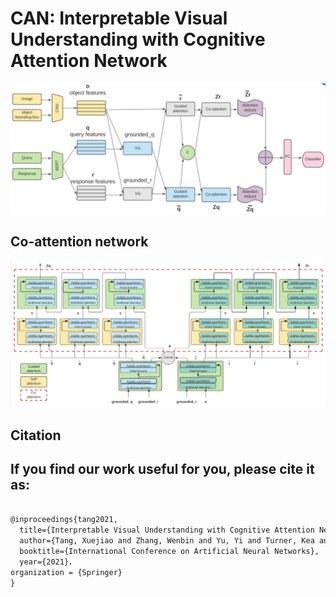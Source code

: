 # CAN: Interpretable Visual Understanding with Cognitive Attention Network

![image](https://github.com/tanjatang/CAN/blob/main/models/framwork.PNG)

## Co-attention network
![image](https://github.com/tanjatang/CAN/blob/main/models/co-attention.PNG)


## Citation

If you find our work useful for you, please cite it as:
----
```html

@inproceedings{tang2021,
  title={Interpretable Visual Understanding with Cognitive Attention Network},
  author={Tang, Xuejiao and Zhang, Wenbin and Yu, Yi and Turner, Kea and Derr, Tyler and Wang, Mengyu and Ntoutsi, Eirini},
  booktitle={International Conference on Artificial Neural Networks},
  year={2021}，
organization = {Springer}
}


```


